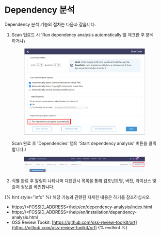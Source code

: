 # Dependency 분석

Dependency 분석 기능의 절차는 다음과 같습니다.

1.  Scan 업로드 시 'Run dependency analysis automatically'를 체크한 후 분석하거나\


    <figure><img src="../../.gitbook/assets/image (237).png" alt=""><figcaption></figcaption></figure>

    Scan 완료 후 'Dependencies' 탭의 'Start dependency analysis' 버튼을 클릭합니다.\


    <figure><img src="../../.gitbook/assets/image (4).png" alt=""><figcaption></figcaption></figure>
2. 식별 완료 후 알림이 나타나며 디펜던시 목록을 통해 컴포넌트명, 버전, 라이선스 및 출처 정보를 확인합니다.

{% hint style="info" %}
해당 기능과 관련된 자세한 내용은 하기를 참조하십시오.

* https://\<FOSSID\_ADDRESS>/help/en/dependency-analysis/index.html
* https://\<FOSSID\_ADDRESS>/help/en/installation/dependency-analysis.html
* OSS Review Tookit: [https://github.com/oss-review-toolkit/ort](https://github.com/oss-review-toolkit/ort)
{% endhint %}
